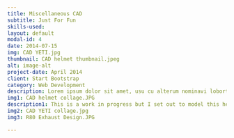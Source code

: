 ```yaml
---
title: Miscellaneous CAD
subtitle: Just For Fun 
skills-used:
layout: default
modal-id: 4
date: 2014-07-15
img: CAD YETI.jpg
thumbnail: CAD helmet thumbnail.jpeg
alt: image-alt
project-date: April 2014
client: Start Bootstrap
category: Web Development
description: Lorem ipsum dolor sit amet, usu cu alterum nominavi lobortis. At duo novum diceret. Tantas apeirian vix et, usu sanctus postulant inciderint ut, populo diceret necessitatibus in vim. Cu eum dicam feugiat noluisse.
img1: CAD helmet collage.JPG
description1: This is a work in progress but I set out to model this helmet for surface modeling practice. 
img2: CAD YETI collage.jpg
img3: R80 Exhaust Design.JPG

---
```

